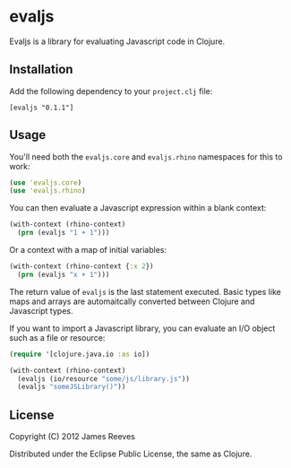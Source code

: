 # evaljs

Evaljs is a library for evaluating Javascript code in Clojure.

## Installation

Add the following dependency to your `project.clj` file:

    [evaljs "0.1.1"]

## Usage

You'll need both the `evaljs.core` and `evaljs.rhino` namespaces for
this to work:

```clojure
(use 'evaljs.core)
(use 'evaljs.rhino)
```

You can then evaluate a Javascript expression within a blank context:

```clojure
(with-context (rhino-context)
  (prn (evaljs "1 + 1")))
```

Or a context with a map of initial variables:

```clojure
(with-context (rhino-context {:x 2})
  (prn (evaljs "x + 1")))
```

The return value of `evaljs` is the last statement executed. Basic
types like maps and arrays are automaitcally converted between Clojure
and Javascript types.

If you want to import a Javascript library, you can evaluate an I/O
object such as a file or resource:

```clojure
(require '[clojure.java.io :as io])

(with-context (rhino-context)
  (evaljs (io/resource "some/js/library.js"))
  (evaljs "someJSLibrary()"))
```

## License

Copyright (C) 2012 James Reeves

Distributed under the Eclipse Public License, the same as Clojure.
